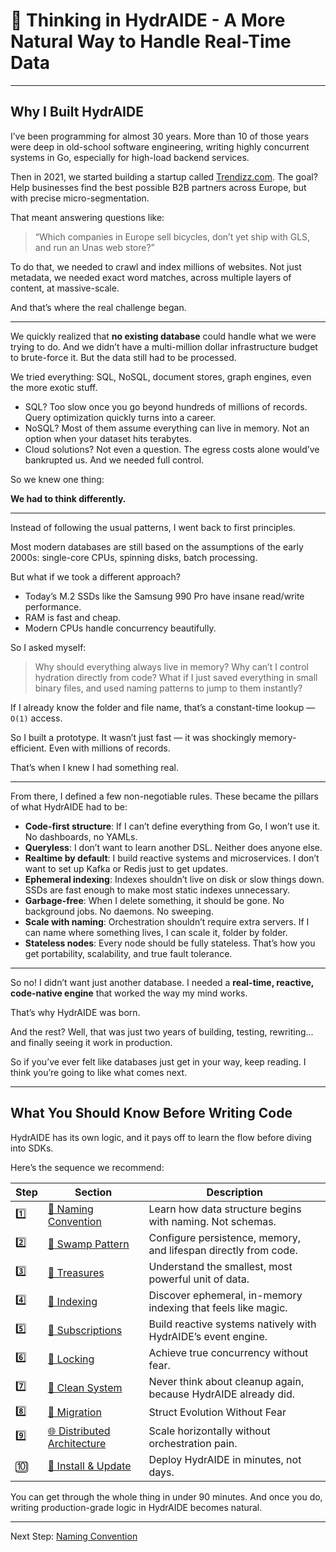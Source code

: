 # 🧐 Thinking in HydrAIDE - A More Natural Way to Handle Real-Time Data

---

## Why I Built HydrAIDE

I’ve been programming for almost 30 years. More than 10 of those years were deep in old-school software engineering, 
writing highly concurrent systems in Go, especially for high-load backend services.

Then in 2021, we started building a startup called [Trendizz.com](https://trendizz.com). 
The goal? Help businesses find the best possible B2B partners across Europe, but with precise micro-segmentation. 

That meant answering questions like:

> “Which companies in Europe sell bicycles, don’t yet ship with GLS, and run an Unas web store?”

To do that, we needed to crawl and index millions of websites. Not just metadata, we needed exact word matches, 
across multiple layers of content, at massive-scale.

And that’s where the real challenge began.

---

We quickly realized that **no existing database** could handle what we were trying to do.
And we didn’t have a multi-million dollar infrastructure budget to brute-force it. But the data still had to be processed.

We tried everything: SQL, NoSQL, document stores, graph engines, even the more exotic stuff.

* SQL? Too slow once you go beyond hundreds of millions of records. Query optimization quickly turns into a career.
* NoSQL? Most of them assume everything can live in memory. Not an option when your dataset hits terabytes.
* Cloud solutions? Not even a question. The egress costs alone would’ve bankrupted us. And we needed full control.

So we knew one thing:

**We had to think differently.**

---

Instead of following the usual patterns, I went back to first principles.

Most modern databases are still based on the assumptions of the early 2000s: single-core CPUs, spinning disks, batch processing.

But what if we took a different approach?

* Today’s M.2 SSDs like the Samsung 990 Pro have insane read/write performance.
* RAM is fast and cheap.
* Modern CPUs handle concurrency beautifully.

So I asked myself:

> Why should everything always live in memory?
> Why can’t I control hydration directly from code?
> What if I just saved everything in small binary files, and used naming patterns to jump to them instantly?

If I already know the folder and file name, that’s a constant-time lookup — `O(1)` access.

So I built a prototype. It wasn’t just fast — it was shockingly memory-efficient. Even with millions of records.

That’s when I knew I had something real.

---

From there, I defined a few non-negotiable rules. These became the pillars of what HydrAIDE had to be:

* **Code-first structure**: If I can’t define everything from Go, I won’t use it. No dashboards, no YAMLs.
* **Queryless**: I don’t want to learn another DSL. Neither does anyone else.
* **Realtime by default**: I build reactive systems and microservices. I don’t want to set up Kafka or Redis just to get updates.
* **Ephemeral indexing**: Indexes shouldn’t live on disk or slow things down. SSDs are fast enough to make most static indexes unnecessary.
* **Garbage-free**: When I delete something, it should be gone. No background jobs. No daemons. No sweeping.
* **Scale with naming**: Orchestration shouldn’t require extra servers. If I can name where something lives, I can scale it, folder by folder.
* **Stateless nodes**: Every node should be fully stateless. That’s how you get portability, scalability, and true fault tolerance.

---

So no! I didn’t want just another database.
I needed a **real-time, reactive, code-native engine** that worked the way my mind works.

That’s why HydrAIDE was born.

And the rest? Well, that was just two years of building, testing, rewriting... and finally seeing it work in production.

So if you’ve ever felt like databases just get in your way, keep reading.
I think you’re going to like what comes next.

---

## What You Should Know Before Writing Code

HydrAIDE has its own logic, and it pays off to learn the flow before diving into SDKs.

Here’s the sequence we recommend:

| Step                                             | Section                                                                               | Description                                                     |
|--------------------------------------------------|---------------------------------------------------------------------------------------|-----------------------------------------------------------------|
| 1️⃣                                            | [📍 Naming Convention](/docs/thinking-in-hydraide/naming-convention.md)               | Learn how data structure begins with naming. Not schemas.       |
| 2️⃣                                           | [🌿 Swamp Pattern](/docs/thinking-in-hydraide/swamp-pattern.md)                       | Configure persistence, memory, and lifespan directly from code. |
| 3️⃣                                              | [💎 Treasures](/docs/thinking-in-hydraide/treasures.md)                               | Understand the smallest, most powerful unit of data.            |
| 4️⃣                                              | [🧩 Indexing](/docs/thinking-in-hydraide/indexing.md)                                 | Discover ephemeral, in-memory indexing that feels like magic.   |
| 5️⃣                                              | [🔄 Subscriptions](/docs/thinking-in-hydraide/subscriptions.md)                       | Build reactive systems natively with HydrAIDE’s event engine.   |
| 6️⃣                                              | [🔐 Locking](/docs/thinking-in-hydraide/locking.md)                                   | Achieve true concurrency without fear.                          |
| 7️⃣                                              | [🧹 Clean System](/docs/thinking-in-hydraide/clean-system.md)                         | Never think about cleanup again, because HydrAIDE already did.  |
| 8️⃣                                              | [🧬 Migration](/docs/thinking-in-hydraide/migration.md)                               | Struct Evolution Without Fear                                                                |
| 9️⃣                                              | [🌐 Distributed Architecture](/docs/thinking-in-hydraide/distributed-architecture.md) | Scale horizontally without orchestration pain.                  |
| 🔟 | [🚀 Install & Update](/installation/README.md)                                        | Deploy HydrAIDE in minutes, not days.                           |

You can get through the whole thing in under 90 minutes. And once you do, writing production-grade logic in HydrAIDE becomes natural.

---

Next Step: [Naming Convention](./naming-convention.md) 
